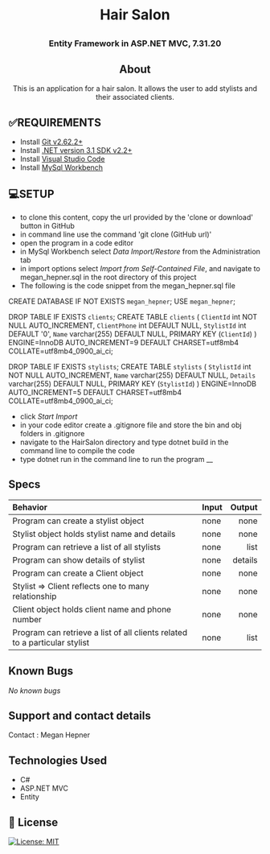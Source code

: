 # <h1 align = "center"> Hair Salon

## <h3 align = "center"> Entity Framework in ASP.NET MVC, 7.31.20

## <h2 align = "center"> About

<p align = "center"> This is an application for a hair salon. It allows the user to add stylists and their associated clients.

## **✅REQUIREMENTS**
* Install [Git v2.62.2+](https://git-scm.com/downloads/)
* Install [.NET version 3.1 SDK v2.2+](https://dotnet.microsoft.com/download/dotnet-core/2.2)
* Install [Visual Studio Code](https://code.visualstudio.com/)
* Install [MySql Workbench](https://www.mysql.com/products/workbench/)

## **💻SETUP**
* to clone this content, copy the url provided by the 'clone or download' button in GitHub
* in command line use the command 'git clone (GitHub url)'
* open the program in a code editor
* in MySql Workbench select _Data Import/Restore_ from the Administration tab
* in import options select _Import from Self-Contained File_, and navigate to megan_hepner.sql in the root directory of this project
* The following is the code snippet from the megan_hepner.sql file <br>

CREATE DATABASE  IF NOT EXISTS `megan_hepner`;
USE `megan_hepner`;

DROP TABLE IF EXISTS `clients`;
CREATE TABLE `clients` (
  `ClientId` int NOT NULL AUTO_INCREMENT,
  `ClientPhone` int DEFAULT NULL,
  `StylistId` int DEFAULT '0',
  `Name` varchar(255) DEFAULT NULL,
  PRIMARY KEY (`ClientId`)
) ENGINE=InnoDB AUTO_INCREMENT=9 DEFAULT CHARSET=utf8mb4 COLLATE=utf8mb4_0900_ai_ci;

DROP TABLE IF EXISTS `stylists`;
CREATE TABLE `stylists` (
  `StylistId` int NOT NULL AUTO_INCREMENT,
  `Name` varchar(255) DEFAULT NULL,
  `Details` varchar(255) DEFAULT NULL,
  PRIMARY KEY (`StylistId`)
) ENGINE=InnoDB AUTO_INCREMENT=5 DEFAULT CHARSET=utf8mb4 COLLATE=utf8mb4_0900_ai_ci;
* click _Start Import_
* in your code editor create a .gitignore file and store the bin and obj folders in .gitignore
* navigate to the HairSalon directory and type dotnet build in the command line to compile the code
* type dotnet run in the command line to run the program
__

## Specs

| Behavior    | Input | Output |
| :---------- | ----- | -----: |
| Program can create a stylist object | none | none |
| Stylist object holds stylist name and details | none | none |
| Program can retrieve a list of all stylists | none | list |
| Program can show details of stylist | none | details |
| Program can create a Client object | none | none |
| Stylist => Client reflects one to many relationship | none | none |
| Client object holds client name and phone number | none | none |
| Program can retrieve a list of all clients related to a particular stylist | none | list |



## Known Bugs

_No known bugs_

## Support and contact details

Contact : Megan Hepner

## Technologies Used

* C#
* ASP.NET MVC
* Entity


## **📘 License**
[![License: MIT](https://img.shields.io/badge/License-MIT-yellow.svg)](https://opensource.org/licenses/MIT)